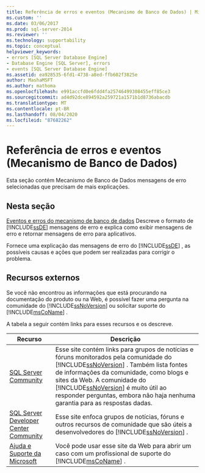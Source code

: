 ```yaml
---
title: Referência de erros e eventos (Mecanismo de Banco de Dados) | Microsoft Docs
ms.custom: ''
ms.date: 03/06/2017
ms.prod: sql-server-2014
ms.reviewer: ''
ms.technology: supportability
ms.topic: conceptual
helpviewer_keywords:
- errors [SQL Server Database Engine]
- Database Engine [SQL Server], errors
- events [SQL Server Database Engine]
ms.assetid: ea928535-6fd1-4738-a8ed-ffb602f3825e
author: MashaMSFT
ms.author: mathoma
ms.openlocfilehash: e991accfd0e6fdd4fa25746499308455eff85ce3
ms.sourcegitcommit: ad4d92dce894592a259721a1571b1d8736abacdb
ms.translationtype: MT
ms.contentlocale: pt-BR
ms.lasthandoff: 08/04/2020
ms.locfileid: "87682262"
---
```

# <a name="errors-and-events-reference-database-engine"></a>Referência de erros e eventos (Mecanismo de Banco de Dados)

Esta seção contém Mecanismo de Banco de Dados mensagens de erro selecionadas que precisam de mais explicações.
  
## <a name="in-this-section"></a>Nesta seção  
 [Eventos e erros do mecanismo de banco de dados](database-engine-events-and-errors.md) Descreve o formato de [!INCLUDE[ssDE](../../includes/ssde-md.md)] mensagens de erro e explica como exibir mensagens de erro e retornar mensagens de erro para aplicativos.  
  
 Fornece uma explicação das mensagens de erro do [!INCLUDE[ssDE](../../includes/ssde-md.md)] , as possíveis causas e ações que podem ser realizadas para corrigir o problema.  
  
## <a name="external-resources"></a>Recursos externos  
 Se você não encontrou as informações que está procurando na documentação do produto ou na Web, é possível fazer uma pergunta na comunidade do [!INCLUDE[ssNoVersion](../../includes/ssnoversion-md.md)] ou solicitar suporte do [!INCLUDE[msCoName](../../includes/msconame-md.md)] .  
  
 A tabela a seguir contém links para esses recursos e os descreve.  
  
|Recurso|Descrição|  
|--------------|-----------------|  
|[SQL Server Community](https://go.microsoft.com/fwlink/?LinkId=42455)|Esse site contém links para grupos de notícias e fóruns monitorados pela comunidade do [!INCLUDE[ssNoVersion](../../includes/ssnoversion-md.md)] . Também lista fontes de informações da comunidade, como blogs e sites da Web. A comunidade do [!INCLUDE[ssNoVersion](../../includes/ssnoversion-md.md)] é muito útil ao responder perguntas, embora não haja nenhuma garantia para as respostas dadas.|  
|[SQL Server Developer Center Community](https://go.microsoft.com/fwlink/?LinkId=42456)|Esse site enfoca grupos de notícias, fóruns e outros recursos de comunidade que são úteis a desenvolvedores do [!INCLUDE[ssNoVersion](../../includes/ssnoversion-md.md)] .|  
|[Ajuda e Suporte da Microsoft](https://go.microsoft.com/fwlink/?linkid=16419)|Você pode usar esse site da Web para abrir um caso com um profissional de suporte do [!INCLUDE[msCoName](../../includes/msconame-md.md)] .|  
  
  
